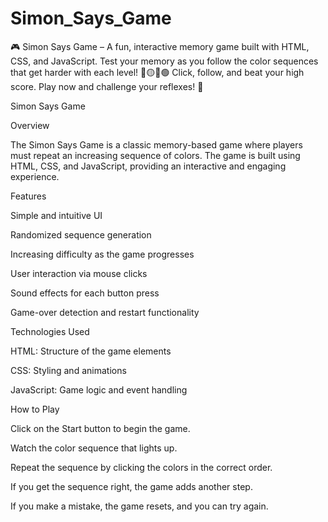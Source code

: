 # Simon_Says_Game
🎮 Simon Says Game – A fun, interactive memory game built with HTML, CSS, and JavaScript. Test your memory as you follow the color sequences that get harder with each level! 🔴🟡🔵🟢 Click, follow, and beat your high score. Play now and challenge your reflexes! 🚀


Simon Says Game

Overview

The Simon Says Game is a classic memory-based game where players must repeat an increasing sequence of colors. The game is built using HTML, CSS, and JavaScript, providing an interactive and engaging experience.

Features

Simple and intuitive UI

Randomized sequence generation

Increasing difficulty as the game progresses

User interaction via mouse clicks

Sound effects for each button press

Game-over detection and restart functionality

Technologies Used

HTML: Structure of the game elements

CSS: Styling and animations

JavaScript: Game logic and event handling

How to Play

Click on the Start button to begin the game.

Watch the color sequence that lights up.

Repeat the sequence by clicking the colors in the correct order.

If you get the sequence right, the game adds another step.

If you make a mistake, the game resets, and you can try again.
